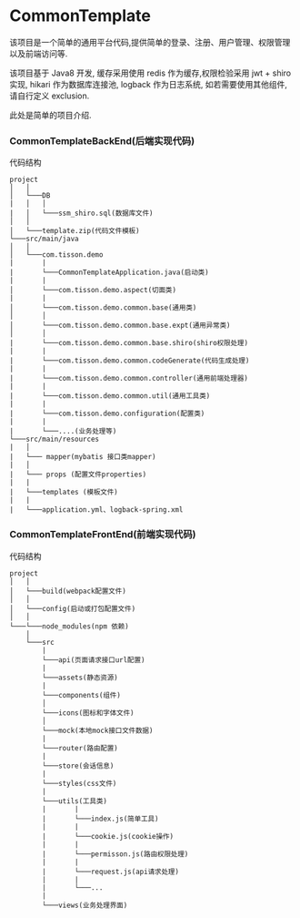 # CommonTemplate

该项目是一个简单的通用平台代码,提供简单的登录、注册、用户管理、权限管理以及前端访问等.

该项目基于 Java8 开发, 缓存采用使用 redis 作为缓存,权限检验采用 jwt + shiro 实现, hikari 作为数据库连接池, logback 作为日志系统, 如若需要使用其他组件, 请自行定义 exclusion.

此处是简单的项目介绍.

### CommonTemplateBackEnd(后端实现代码)
代码结构

```
project
│   │
│   └───DB
|   │   │
|   │   └───ssm_shiro.sql(数据库文件)
│   │
│   └───template.zip(代码文件模板)
└───src/main/java
│   │
│   └───com.tisson.demo
|       |
|       └───CommonTemplateApplication.java(启动类)
|       |
│       └───com.tisson.demo.aspect(切面类)
|       |
│       └───com.tisson.demo.common.base(通用类)
│       │
│       └───com.tisson.demo.common.base.expt(通用异常类)
│       │
|       └───com.tisson.demo.common.base.shiro(shiro权限处理)
|       |
|       └───com.tisson.demo.common.codeGenerate(代码生成处理)
|       |
|       └───com.tisson.demo.common.controller(通用前端处理器)
|       |
|       └───com.tisson.demo.common.util(通用工具类)
|       |
|       └───com.tisson.demo.configuration(配置类)
|       |
|       └───....(业务处理等)
└───src/main/resources
|   │
|   └─── mapper(mybatis 接口类mapper)
|   │
|   └─── props (配置文件properties)
|   |
|   └───templates (模板文件)
|   |
|   └───application.yml、logback-spring.xml
```


### CommonTemplateFrontEnd(前端实现代码)
代码结构

```
project
│   │
│   └───build(webpack配置文件)
│   │
│   └───config(启动或打包配置文件)
│   │
└───└───node_modules(npm 依赖)
    │
    └───src
        |
        └───api(页面请求接口url配置)
        |
        └───assets(静态资源)
        |
        └───components(组件)
        │
        └───icons(图标和字体文件)
        │
        └───mock(本地mock接口文件数据)
        |
        └───router(路由配置)
        |
        └───store(会话信息)
        |
        └───styles(css文件)
        |
        └───utils(工具类)
        |       |
        |       └───index.js(简单工具)
        |       |
        |       └───cookie.js(cookie操作)
        |       |
        |       └───permisson.js(路由权限处理)
        |       |
        |       └───request.js(api请求处理)
        |       |
        |       └───...
        |
        └───views(业务处理界面)
```
